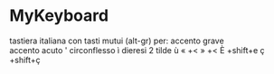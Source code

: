 # MyKeyboard
tastiera italiana con tasti mutui (alt-gr) per:
accento grave  \
accento acuto  '
circonflesso   ì
dieresi        2
tilde          ù
« <alt-gr>+<
» <alt-gr>+<
È <alt-gr>+shift+e
ç <alt-gr>+shift+ç
